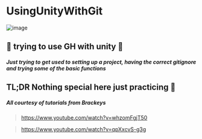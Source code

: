 # UsingUnityWithGit

![image](https://user-images.githubusercontent.com/56073739/92460698-2d0c0a00-f1c0-11ea-9a49-4811554fb7a5.png)

## :construction: trying to use GH with unity :construction:

##### Just trying to get used to setting up a project, having the correct gitignore and trying some of the basic functions
## TL;DR Nothing special here just practicing :rocket:

##### All courtesy of tutorials from Brackeys
> https://www.youtube.com/watch?v=whzomFgjT50

> https://www.youtube.com/watch?v=qpXxcvS-g3g
